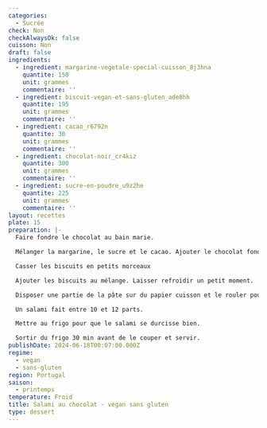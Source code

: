 ```yaml
---
categories:
  - Sucrée
check: Non
checkAlwaysOk: false
cuisson: Non
draft: false
ingredients:
  - ingredient: margarine-vegetale-special-cuisson_8j3hna
    quantite: 150
    unit: grammes
    commentaire: ''
  - ingredient: biscuit-vegan-et-sans-gluten_ade8hh
    quantite: 195
    unit: grammes
    commentaire: ''
  - ingredient: cacao_r6792n
    quantite: 30
    unit: grammes
    commentaire: ''
  - ingredient: chocolat-noir_cr4kiz
    quantite: 300
    unit: grammes
    commentaire: ''
  - ingredient: sucre-en-poudre_u9z2he
    quantite: 225
    unit: grammes
    commentaire: ''
layout: recettes
plate: 15
preparation: |-
  Faire fondre le chocolat au bain marie.

  Mélanger la margarine, le sucre et le cacao. Ajouter le chocolat fondu et bien mélanger.

  Casser les biscuits en petits morceaux

  Ajouter les biscuits au mélange. Laisser refroidir un petit moment.

  Disposer une partie de la pâte sur du papier cuisson et le rouler pour en faire un boudin d'environ 5cm de diamètre. Bien tasser pour que le salami soit homogène.

  Un salami fait entre 10 et 12 parts.

  Mettre au frigo pour que le salami se durcisse bien.

  Sortir du frigo 30 min avant de le couper et servir.
publishDate: 2024-06-18T00:07:00.000Z
regime:
  - vegan
  - sans-gluten
region: Portugal
saison:
  - printemps
temperature: Froid
title: Salami au chocolat - vegan sans gluten
type: dessert
---
```


